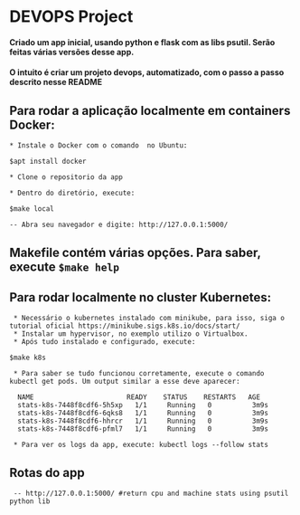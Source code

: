 # DEVOPS Project
#### Criado um app inicial, usando python e flask com as libs psutil. Serão feitas várias versões desse app.
#### O intuito é criar um projeto devops, automatizado, com o passo a passo descrito nesse README



## Para rodar a aplicação localmente em containers Docker:

    * Instale o Docker com o comando  no Ubuntu: 
   ``` $apt install docker ```

    * Clone o repositorio da app

    * Dentro do diretório, execute:

   ``` $make local ```
 
    -- Abra seu navegador e digite: http://127.0.0.1:5000/
    
    
## Makefile contém várias opções. Para saber, execute ``` $make help ```

## Para rodar localmente no cluster Kubernetes: 
     * Necessário o kubernetes instalado com minikube, para isso, siga o tutorial oficial https://minikube.sigs.k8s.io/docs/start/
     * Instalar um hypervisor, no exemplo utilizo o Virtualbox.
     * Após tudo instalado e configurado, execute:

   ``` $make k8s ```
   
     * Para saber se tudo funcionou corretamente, execute o comando kubectl get pods. Um output similar a esse deve aparecer:

      NAME                       READY    STATUS    RESTARTS   AGE
      stats-k8s-7448f8cdf6-5h5xp   1/1     Running   0          3m9s
      stats-k8s-7448f8cdf6-6qks8   1/1     Running   0          3m9s
      stats-k8s-7448f8cdf6-hhrcr   1/1     Running   0          3m9s
      stats-k8s-7448f8cdf6-pfml7   1/1     Running   0          3m9s
      
     * Para ver os logs da app, execute: kubectl logs --follow stats

      
## Rotas do app

     -- http://127.0.0.1:5000/ #return cpu and machine stats using psutil python lib
